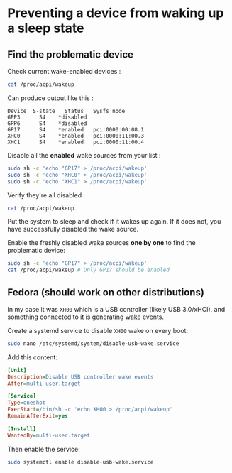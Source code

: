 # Preventing a device from waking up a sleep state

## Find the problematic device

Check current wake-enabled devices :

```bash
cat /proc/acpi/wakeup
```

Can produce output like this :

```text
Device  S-state   Status   Sysfs node
GPP3      S4    *disabled
GPP6      S4    *disabled
GP17      S4    *enabled   pci:0000:00:08.1
XHC0      S4    *enabled   pci:0000:11:00.3
XHC1      S4    *enabled   pci:0000:11:00.4
```

Disable all the **enabled** wake sources from your list :

```bash
sudo sh -c 'echo "GP17" > /proc/acpi/wakeup'
sudo sh -c 'echo "XHC0" > /proc/acpi/wakeup' 
sudo sh -c 'echo "XHC1" > /proc/acpi/wakeup'
```

Verify they're all disabled :

```bash
cat /proc/acpi/wakeup
```

Put the system to sleep and check if it wakes up again. If it does not, you have successfully disabled the wake source.

Enable the freshly disabled wake sources **one by one** to find the problematic device:

```bash
sudo sh -c 'echo "GP17" > /proc/acpi/wakeup'
cat /proc/acpi/wakeup # Only GP17 should be enabled
```

## Fedora (should work on other distributions)

In my case it was `XH00` which is a USB controller (likely USB 3.0/xHCI), and something connected to it is generating wake events.

Create a systemd service to disable `XH00` wake on every boot:

```bash
sudo nano /etc/systemd/system/disable-usb-wake.service
```

Add this content:

```ini
[Unit]
Description=Disable USB controller wake events
After=multi-user.target

[Service]
Type=oneshot
ExecStart=/bin/sh -c 'echo XH00 > /proc/acpi/wakeup'
RemainAfterExit=yes

[Install]
WantedBy=multi-user.target
```

Then enable the service:

```bash
sudo systemctl enable disable-usb-wake.service
```
